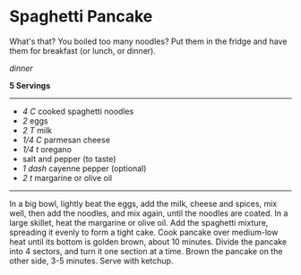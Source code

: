 # Spaghetti Pancake

What's that? You boiled too many noodles? Put them in the fridge and have them
for breakfast (or lunch, or dinner).

*dinner*

**5 Servings**

---

- *4 C* cooked spaghetti noodles
- *2* eggs
- *2 T* milk
- *1/4 C* parmesan cheese
- *1/4 t* oregano
- salt and pepper (to taste)
- *1 dash* cayenne pepper (optional)
- *2 t* margarine or olive oil

---

In a big bowl, lightly beat the eggs, add the milk, cheese and spices, mix well,
then add the noodles, and mix again, until the noodles are coated. In a large
skillet, heat the margarine or olive oil. Add the spaghetti mixture, spreading
it evenly to form a tight cake. Cook pancake over medium-low heat until its
bottom is golden brown, about 10 minutes. Divide the pancake into 4 sectors, and
turn it one section at a time. Brown the pancake on the other side, 3-5 minutes.
Serve with ketchup.
